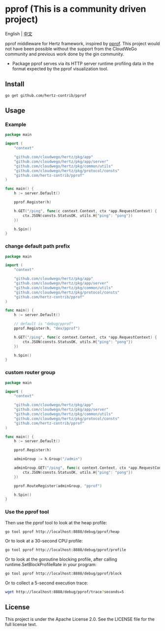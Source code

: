 # pprof (This is a community driven project)

English | [中文](README_CN.md)

pprof middleware for Hertz framework, inspired by [pprof](https://github.com/gin-contrib/pprof).
This project would not have been possible without the support from the CloudWeGo community and previous work done by the gin community.

- Package pprof serves via its HTTP server runtime profiling data in the format expected by the pprof visualization tool.


## Install
```shell
go get github.com/hertz-contrib/pprof
```

## Usage
### Example

```go
package main

import (
	"context"

	"github.com/cloudwego/hertz/pkg/app"
	"github.com/cloudwego/hertz/pkg/app/server"
	"github.com/cloudwego/hertz/pkg/common/utils"
	"github.com/cloudwego/hertz/pkg/protocol/consts"
	"github.com/hertz-contrib/pprof"
)

func main() {
	h := server.Default()

	pprof.Register(h)

	h.GET("/ping", func(c context.Context, ctx *app.RequestContext) {
		ctx.JSON(consts.StatusOK, utils.H{"ping": "pong"})
	})

	h.Spin()
}
```

### change default path prefix

```go
package main

import (
	"context"

	"github.com/cloudwego/hertz/pkg/app"
	"github.com/cloudwego/hertz/pkg/app/server"
	"github.com/cloudwego/hertz/pkg/common/utils"
	"github.com/cloudwego/hertz/pkg/protocol/consts"
	"github.com/hertz-contrib/pprof"
)

func main() {
	h := server.Default()

	// default is "debug/pprof"
	pprof.Register(h, "dev/pprof")

	h.GET("/ping", func(c context.Context, ctx *app.RequestContext) {
		ctx.JSON(consts.StatusOK, utils.H{"ping": "pong"})
	})

	h.Spin()
}
```

### custom router group

```go
package main

import (
	"context"

	"github.com/cloudwego/hertz/pkg/app"
	"github.com/cloudwego/hertz/pkg/app/server"
	"github.com/cloudwego/hertz/pkg/common/utils"
	"github.com/cloudwego/hertz/pkg/protocol/consts"
	"github.com/hertz-contrib/pprof"
)

func main() {
	h := server.Default()

	pprof.Register(h)

	adminGroup := h.Group("/admin")

	adminGroup.GET("/ping", func(c context.Context, ctx *app.RequestContext) {
		ctx.JSON(consts.StatusOK, utils.H{"ping": "pong"})
	})

	pprof.RouteRegister(adminGroup, "pprof")

	h.Spin()
}
```


### Use the pprof tool

Then use the pprof tool to look at the heap profile:

```bash
go tool pprof http://localhost:8888/debug/pprof/heap
```

Or to look at a 30-second CPU profile:

```bash
go tool pprof http://localhost:8888/debug/pprof/profile
```

Or to look at the goroutine blocking profile, after calling runtime.SetBlockProfileRate in your program:

```bash
go tool pprof http://localhost:8888/debug/pprof/block
```

Or to collect a 5-second execution trace:

```bash
wget http://localhost:8888/debug/pprof/trace?seconds=5
```


## License
This project is under the Apache License 2.0. See the LICENSE file for the full license text.